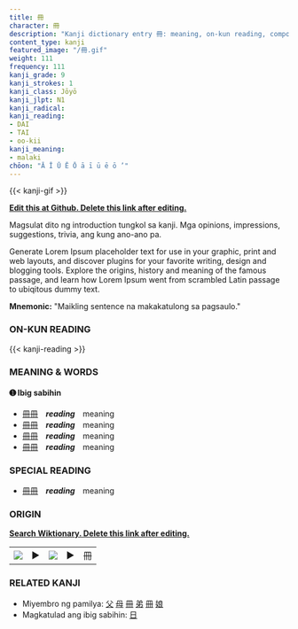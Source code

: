 ```yaml
---
title: 冊
character: 冊
description: "Kanji dictionary entry 冊: meaning, on-kun reading, compounds, origin, related kanji"
content_type: kanji
featured_image: "/冊.gif"
weight: 111
frequency: 111
kanji_grade: 9
kanji_strokes: 1
kanji_class: Jōyō
kanji_jlpt: N1
kanji_radical: 
kanji_reading: 
- DAI
- TAI
- oo-kii
kanji_meaning:
- malaki
chōon: "Ā Ī Ū Ē Ō ā ī ū ē ō ’"
---
```

[//]: # (Don't edit the line below. Kanji animated GIF code is automatically generated.)
{{< kanji-gif >}}

[//]: # (Edit below this line.)

**[Edit this at Github. Delete this link after editing.](https://github.com/tim0g/tim/tree/main/content/kanji/冊/index.md)**

Magsulat dito ng introduction tungkol sa kanji. Mga opinions, impressions, suggestions, trivia, ang kung ano-ano pa.

Generate Lorem Ipsum placeholder text for use in your graphic, print and web layouts, and discover plugins for your favorite writing, design and blogging tools. Explore the origins, history and meaning of the famous passage, and learn how Lorem Ipsum went from scrambled Latin passage to ubiqitous dummy text.
 
**Mnemonic:** "Maikling sentence na makakatulong sa pagsaulo."

### ON-KUN READING

[//]: # (Don't edit the line below. ON-KUN READING code is automatically generated.)
{{< kanji-reading >}}

### MEANING & WORDS

#### ➊ **Ibig sabihin**
  - [冊](../冊)[冊](../冊)　***reading***　meaning
  - [冊](../冊)[冊](../冊)　***reading***　meaning
  - [冊](../冊)[冊](../冊)　***reading***　meaning
  - [冊](../冊)[冊](../冊)　***reading***　meaning

### SPECIAL READING
  - [冊](../冊)[冊](../冊)　***reading***　meaning

### ORIGIN

**[Search Wiktionary. Delete this link after editing.](https://wiktionary.org/wiki/冊)**
<table class="kanji-table"><tr><td>
<img src="60px-冊-bronze.svg.png">
</td><td>▶</td><td>
<img src="60px-冊-oracle.svg.png">
</td><td>▶</td>
<td class="kanji-origin">冊</td>
</tr></table>

### RELATED KANJI
- Miyembro ng pamilya: [父](../父) [母](../母) [冊](../冊) [弟](../弟) [冊](../冊) [娘](../娘)
- Magkatulad ang ibig sabihin: [日](../日)

